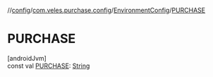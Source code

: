 //[config](../../../index.md)/[com.veles.purchase.config](../index.md)/[EnvironmentConfig](index.md)/[PURCHASE](-p-u-r-c-h-a-s-e.md)

# PURCHASE

[androidJvm]\
const val [PURCHASE](-p-u-r-c-h-a-s-e.md): [String](https://kotlinlang.org/api/latest/jvm/stdlib/kotlin/-string/index.html)
